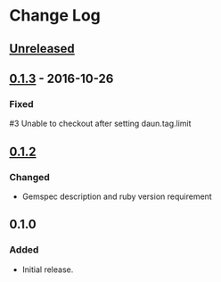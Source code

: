 # Change Log

## [Unreleased]

## [0.1.3] - 2016-10-26
### Fixed
#3 Unable to checkout after setting daun.tag.limit

## [0.1.2]
### Changed
- Gemspec description and ruby version requirement

## 0.1.0
### Added
- Initial release.

[Unreleased]: https://github.com/ceilfors/cookbook-daun/compare/v0.1.3...HEAD
[0.1.2]: https://github.com/ceilfors/cookbook-daun/compare/v0.1.0...v0.1.2
[0.1.3]: https://github.com/ceilfors/cookbook-daun/compare/v0.1.2...v0.1.3